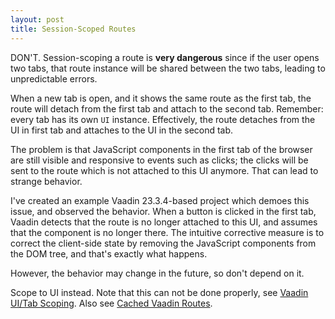 ```yaml
---
layout: post
title: Session-Scoped Routes
---
```


DON'T. Session-scoping a route is **very dangerous** since if the user opens two tabs,
that route instance will be shared between the two tabs, leading to unpredictable errors.

When a new tab is open, and it shows the same route as the first tab, the route will detach
from the first tab and attach to the second tab. Remember: every tab has its own `UI` instance.
Effectively, the route detaches from the UI in first tab and attaches to the UI in the second tab.

The problem is that JavaScript components in the first tab of the browser are still
visible and responsive to events such as clicks; the clicks will be sent to the
route which is not attached to this UI anymore. That can lead to strange behavior.

I've created an example Vaadin 23.3.4-based project which demoes this issue, and observed the behavior.
When a button is clicked in the first tab, Vaadin detects that the route is no longer attached to this
UI, and assumes that the component is no longer there.
The intuitive corrective measure is to correct the client-side state by removing
the JavaScript components from the DOM tree, and that's exactly what happens.

However, the behavior may change in the future, so don't depend on it.

Scope to UI instead. Note that this can not be done properly, see [Vaadin UI/Tab Scoping](../vaadin-ui-scope/).
Also see [Cached Vaadin Routes](../cached-vaadin-routes/).
